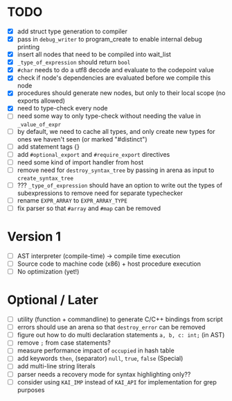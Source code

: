 # TODO
- [x] add struct type generation to compiler
- [x] pass in `debug_writer` to program_create to enable internal debug printing
- [x] insert all nodes that need to be compiled into wait_list
- [x] `_type_of_expression` should return `bool`
- [x] `#char` needs to do a utf8 decode and evaluate to the codepoint value
- [x] check if node's dependencies are evaluated before we compile this node
- [x] procedures should generate new nodes, but only to their local scope (no exports allowed)
- [x] need to type-check every node
- [ ] need some way to only type-check without needing the value in `_value_of_expr`
- [ ] by default, we need to cache all types, and only create new types for ones we haven't seen (or marked "#distinct")
- [ ] add statement tags {}
- [ ] add `#optional_export` and `#require_export` directives
- [ ] need some kind of import handler from host
- [ ] remove need for `destroy_syntax_tree` by passing in arena as input to `create_syntax_tree`
- [ ] ??? `_type_of_expression` should have an option to write out the types of subexpressions to remove need for separate typechecker
- [ ] rename `EXPR_ARRAY` to `EXPR_ARRAY_TYPE`
- [ ] fix parser so that `#array` and `#map` can be removed

# Version 1
- [ ] AST interpreter (compile-time) -> compile time execution
- [ ] Source code to machine code (x86) + host procedure execution
- [ ] No optimization (yet!)

# Optional / Later
- [ ] utility (function + commandline) to generate C/C++ bindings from script
- [ ] errors should use an arena so that `destroy_error` can be removed
- [ ] figure out how to do multi declaration statements `a, b, c: int;` (in AST)
- [ ] remove `;` from case statements?
- [ ] measure performance impact of `occupied` in hash table
- [ ] add keywords `then`, (separator) `null`, `true`, `false` (Special)
- [ ] add multi-line string literals
- [ ] parser needs a recovery mode for syntax highlighting only??
- [ ] consider using `KAI_IMP` instead of `KAI_API` for implementation for grep purposes
